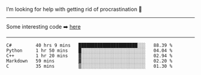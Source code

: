 I’m looking for help with getting rid of procrastination 🤔

-----

Some interesting code :arrow_right: [here](https://github.com/zhen8838/playground)

-----

<!--START_SECTION:waka-->
```text
C#         40 hrs 9 mins   ██████████████████████░░░   88.39 % 
Python     1 hr 50 mins    █░░░░░░░░░░░░░░░░░░░░░░░░   04.04 % 
C++        1 hr 20 mins    ▓░░░░░░░░░░░░░░░░░░░░░░░░   02.94 % 
Markdown   59 mins         ▓░░░░░░░░░░░░░░░░░░░░░░░░   02.20 % 
C          35 mins         ▒░░░░░░░░░░░░░░░░░░░░░░░░   01.30 % 
```
<!--END_SECTION:waka-->

<!--
**zhen8838/zhen8838** is a ✨ _special_ ✨ repository because its `README.md` (this file) appears on your GitHub profile.

Here are some ideas to get you started:

- 🔭 I’m currently working on ...
- 🌱 I’m currently learning ...
- 👯 I’m looking to collaborate on ...
 ...
- 💬 Ask me about ...
- 📫 How to reach me: ...
- 😄 Pronouns: ...
- ⚡ Fun fact: ...
-->
